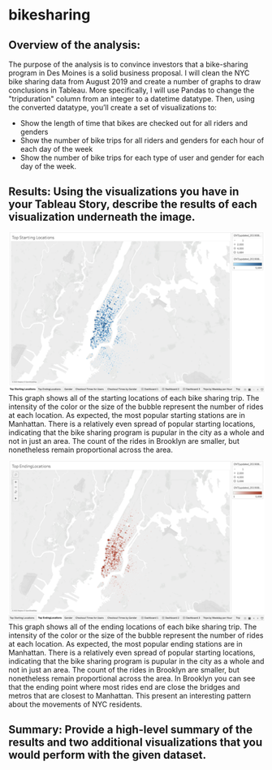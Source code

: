 # bikesharing

## Overview of the analysis: 
The purpose of the analysis is to convince investors that a bike-sharing program in Des Moines is a solid business proposal. I will clean the NYC bike sharing data from August 2019 and create a number of graphs to draw conclusions in Tableau.  More specifically, I will use Pandas to change the "tripduration" column from an integer to a datetime datatype. Then, using the converted datatype, you’ll create a set of visualizations to:
- Show the length of time that bikes are checked out for all riders and genders
- Show the number of bike trips for all riders and genders for each hour of each day of the week
- Show the number of bike trips for each type of user and gender for each day of the week.


## Results: Using the visualizations you have in your Tableau Story, describe the results of each visualization underneath the image.

![Top Starting Locations](https://github.com/andreabassetti/bikesharing/blob/main/png/Top%20Starting%20Locations.png)
This graph shows all of the starting locations of each bike sharing trip. The intensity of the color or the size of the bubble represent the number of rides at each location. As expected, the most popular starting stations are in Manhattan. There is a relatively even spread of popular starting locations, indicating that the bike sharing program is pupular in the city as a whole and not in just an area. The count of the rides in Brooklyn are smaller, but nonetheless remain proportional across the area. 

![Top Ending Locations](https://github.com/andreabassetti/bikesharing/blob/main/png/Top%20Ending%20Locations.png)
This graph shows all of the ending locations of each bike sharing trip. The intensity of the color or the size of the bubble represent the number of rides at each location. As expected, the most popular ending stations are in Manhattan. There is a relatively even spread of popular starting locations, indicating that the bike sharing program is pupular in the city as a whole and not in just an area. The count of the rides in Brooklyn are smaller, but nonetheless remain proportional across the area. In Brooklyn you can see that the ending point where most rides end are close the bridges and metros that are closest to Manhattan. This present an interesting pattern about the movements of NYC residents. 



## Summary: Provide a high-level summary of the results and two additional visualizations that you would perform with the given dataset.
